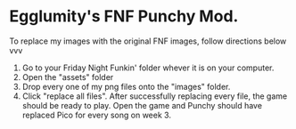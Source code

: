 # Egglumity's FNF Punchy Mod.
To replace my images with the original FNF images, follow directions below vvv
  1. Go to your Friday Night Funkin' folder whever it is on your computer.
  2. Open the "assets" folder
  3. Drop every one of my png files onto the "images" folder.
  4. Click "replace all files".
After successfully replacing every file, the game should be ready to play. Open the game and Punchy should have replaced Pico for every song on week 3.
